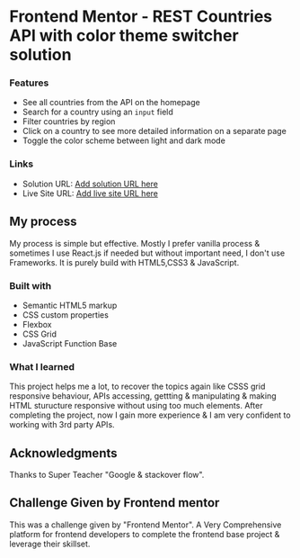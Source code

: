 # Frontend Mentor - REST Countries API with color theme switcher solution

### Features

- See all countries from the API on the homepage
- Search for a country using an `input` field
- Filter countries by region
- Click on a country to see more detailed information on a separate page
- Toggle the color scheme between light and dark mode

### Links

- Solution URL: [Add solution URL here](https://your-solution-url.com)
- Live Site URL: [Add live site URL here](https://your-live-site-url.com)

## My process

My process is simple but effective.
Mostly I prefer vanilla process & sometimes I use React.js if needed but without
important need, I don't use Frameworks. It is purely build with HTML5,CSS3 & JavaScript.

### Built with

- Semantic HTML5 markup
- CSS custom properties
- Flexbox
- CSS Grid
- JavaScript Function Base

### What I learned

This project helps me a lot, to recover the topics again like CSSS grid responsive behaviour,
APIs accessing, gettting & manipulating & making HTML sturucture responsive without using too much elements. After completing the project, now I gain more experience & I am very confident to working
with 3rd party APIs.

## Acknowledgments

Thanks to Super Teacher "Google & stackover flow".

## Challenge Given by Frontend mentor

This was a challenge given by "Frontend Mentor".
A Very Comprehensive platform for frontend developers to complete the
frontend base project & leverage their skillset.
